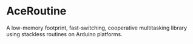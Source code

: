 # AceRoutine
A low-memory footprint, fast-switching, cooperative multitasking library using stackless routines on Arduino platforms.
